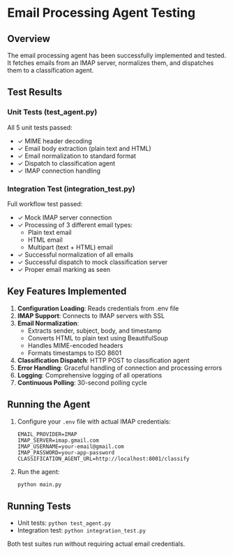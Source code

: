 # Email Processing Agent Testing

## Overview
The email processing agent has been successfully implemented and tested. It fetches emails from an IMAP server, normalizes them, and dispatches them to a classification agent.

## Test Results

### Unit Tests (test_agent.py)
All 5 unit tests passed:
- ✓ MIME header decoding
- ✓ Email body extraction (plain text and HTML)
- ✓ Email normalization to standard format
- ✓ Dispatch to classification agent
- ✓ IMAP connection handling

### Integration Test (integration_test.py)
Full workflow test passed:
- ✓ Mock IMAP server connection
- ✓ Processing of 3 different email types:
  - Plain text email
  - HTML email
  - Multipart (text + HTML) email
- ✓ Successful normalization of all emails
- ✓ Successful dispatch to mock classification server
- ✓ Proper email marking as seen

## Key Features Implemented

1. **Configuration Loading**: Reads credentials from .env file
2. **IMAP Support**: Connects to IMAP servers with SSL
3. **Email Normalization**: 
   - Extracts sender, subject, body, and timestamp
   - Converts HTML to plain text using BeautifulSoup
   - Handles MIME-encoded headers
   - Formats timestamps to ISO 8601
4. **Classification Dispatch**: HTTP POST to classification agent
5. **Error Handling**: Graceful handling of connection and processing errors
6. **Logging**: Comprehensive logging of all operations
7. **Continuous Polling**: 30-second polling cycle

## Running the Agent

1. Configure your `.env` file with actual IMAP credentials:
   ```
   EMAIL_PROVIDER=IMAP
   IMAP_SERVER=imap.gmail.com
   IMAP_USERNAME=your-email@gmail.com
   IMAP_PASSWORD=your-app-password
   CLASSIFICATION_AGENT_URL=http://localhost:8001/classify
   ```

2. Run the agent:
   ```bash
   python main.py
   ```

## Running Tests

- Unit tests: `python test_agent.py`
- Integration test: `python integration_test.py`

Both test suites run without requiring actual email credentials.